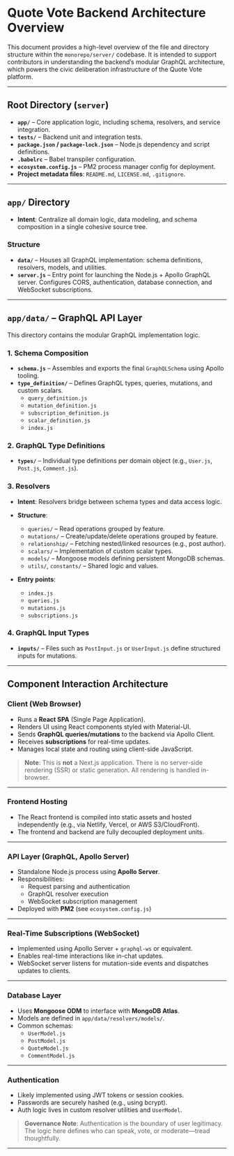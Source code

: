 # Quote Vote Backend Architecture Overview

This document provides a high-level overview of the file and directory structure within the `monorepo/server/` codebase. It is intended to support contributors in understanding the backend’s modular GraphQL architecture, which powers the civic deliberation infrastructure of the Quote Vote platform.

---

## Root Directory (`server`)

- **`app/`** – Core application logic, including schema, resolvers, and service integration.
- **`tests/`** – Backend unit and integration tests.
- **`package.json` / `package-lock.json`** – Node.js dependency and script definitions.
- **`.babelrc`** – Babel transpiler configuration.
- **`ecosystem.config.js`** – PM2 process manager config for deployment.
- **Project metadata files**: `README.md`, `LICENSE.md`, `.gitignore`.

---

## `app/` Directory

- **Intent**: Centralize all domain logic, data modeling, and schema composition in a single cohesive source tree.

### Structure

- **`data/`** – Houses all GraphQL implementation: schema definitions, resolvers, models, and utilities.
- **`server.js`** – Entry point for launching the Node.js + Apollo GraphQL server. Configures CORS, authentication, database connection, and WebSocket subscriptions.

---

## `app/data/` – GraphQL API Layer

This directory contains the modular GraphQL implementation logic.

### 1. **Schema Composition**

- **`schema.js`** – Assembles and exports the final `GraphQLSchema` using Apollo tooling.
- **`type_definition/`** – Defines GraphQL types, queries, mutations, and custom scalars.
  - `query_definition.js`
  - `mutation_definition.js`
  - `subscription_definition.js`
  - `scalar_definition.js`
  - `index.js`

### 2. **GraphQL Type Definitions**

- **`types/`** – Individual type definitions per domain object (e.g., `User.js`, `Post.js`, `Comment.js`).

### 3. **Resolvers**

- **Intent**: Resolvers bridge between schema types and data access logic.
- **Structure**:

  - `queries/` – Read operations grouped by feature.
  - `mutations/` – Create/update/delete operations grouped by feature.
  - `relationship/` – Fetching nested/linked resources (e.g., post author).
  - `scalars/` – Implementation of custom scalar types.
  - `models/` – Mongoose models defining persistent MongoDB schemas.
  - `utils/`, `constants/` – Shared logic and values.

- **Entry points**:
  - `index.js`
  - `queries.js`
  - `mutations.js`
  - `subscriptions.js`

### 4. **GraphQL Input Types**

- **`inputs/`** – Files such as `PostInput.js` or `UserInput.js` define structured inputs for mutations.

---

## Component Interaction Architecture

### **Client (Web Browser)**

- Runs a **React SPA** (Single Page Application).
- Renders UI using React components styled with Material-UI.
- Sends **GraphQL queries/mutations** to the backend via Apollo Client.
- Receives **subscriptions** for real-time updates.
- Manages local state and routing using client-side JavaScript.

> **Note**: This is **not** a Next.js application. There is no server-side rendering (SSR) or static generation. All rendering is handled in-browser.

---

### **Frontend Hosting**

- The React frontend is compiled into static assets and hosted independently (e.g., via Netlify, Vercel, or AWS S3/CloudFront).
- The frontend and backend are fully decoupled deployment units.

---

### **API Layer (GraphQL, Apollo Server)**

- Standalone Node.js process using **Apollo Server**.
- Responsibilities:
  - Request parsing and authentication
  - GraphQL resolver execution
  - WebSocket subscription management
- Deployed with **PM2** (see `ecosystem.config.js`)

---

### **Real-Time Subscriptions (WebSocket)**

- Implemented using Apollo Server + `graphql-ws` or equivalent.
- Enables real-time interactions like in-chat updates.
- WebSocket server listens for mutation-side events and dispatches updates to clients.

---

### **Database Layer**

- Uses **Mongoose ODM** to interface with **MongoDB Atlas**.
- Models are defined in `app/data/resolvers/models/`.
- Common schemas:
  - `UserModel.js`
  - `PostModel.js`
  - `QuoteModel.js`
  - `CommentModel.js`

---

### **Authentication**

- Likely implemented using JWT tokens or session cookies.
- Passwords are securely hashed (e.g., using bcrypt).
- Auth logic lives in custom resolver utilities and `UserModel`.

> **Governance Note**: Authentication is the boundary of user legitimacy. The logic here defines who can speak, vote, or moderate—tread thoughtfully.

---

